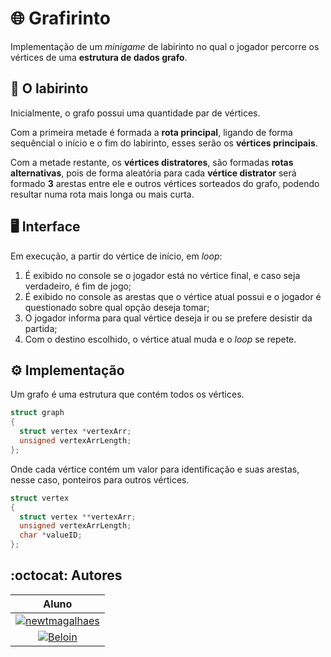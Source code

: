 # :globe_with_meridians: Grafirinto

Implementação de um _minigame_ de labirinto no qual o jogador percorre os vértices de uma **estrutura de dados grafo**.

## :compass: O labirinto

Inicialmente, o grafo possui uma quantidade par de vértices.

Com a primeira metade é formada a **rota principal**, ligando de forma sequêncial o início e o fim do labirinto, esses serão os **vértices principais**.

Com a metade restante, os **vértices distratores**, são formadas **rotas alternativas**, pois de forma aleatória para cada **vértice distrator** será formado **3** arestas entre ele e outros vértices sorteados do grafo, podendo resultar numa rota mais longa ou mais curta.

## :desktop_computer: Interface

Em execução, a partir do vértice de início, em _loop_:

1. É exibido no console se o jogador está no vértice final, e caso seja verdadeiro, é fim de jogo;
2. É exibido no console as arestas que o vértice atual possui e o jogador é questionado sobre qual opção deseja tomar;
3. O jogador informa para qual vértice deseja ir ou se prefere desistir da partida;
4. Com o destino escolhido, o vértice atual muda e o _loop_ se repete.

## :gear: Implementação

Um grafo é uma estrutura que contém todos os vértices.

```C
struct graph
{
  struct vertex *vertexArr;
  unsigned vertexArrLength;
};
```

Onde cada vértice contém um valor para identificação e suas arestas, nesse caso, ponteiros para outros vértices.

```C
struct vertex
{
  struct vertex **vertexArr;
  unsigned vertexArrLength;
  char *valueID;
};
```

## :octocat: Autores

|                        Aluno                         |
| :--------------------------------------------------: |
| [![newtmagalhaes]](https://github.com/newtmagalhaes) |
|        [![Beloin]](https://github.com/Beloin)        |

<!-- Links para imagens de perfil -->

[newtmagalhaes]: https://avatars.githubusercontent.com/newtmagalhaes?size=100
[beloin]: https://avatars.githubusercontent.com/Beloin?size=100
